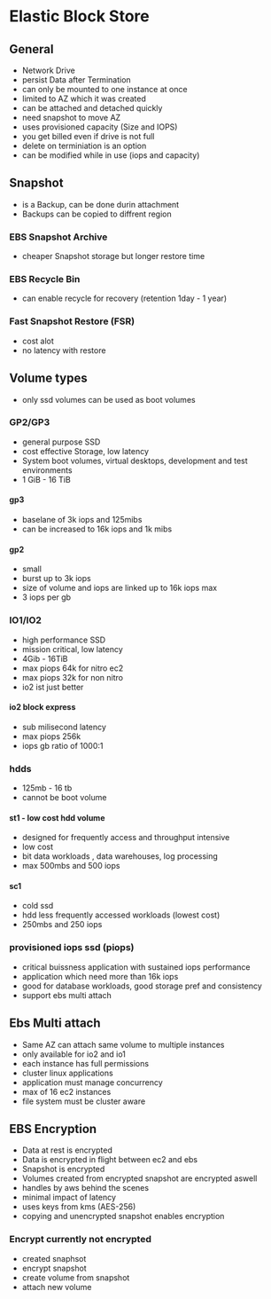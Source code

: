 # Elastic Block Store

## General
- Network Drive
- persist Data after Termination
- can only be mounted to one instance at once
- limited to AZ which it was created
- can be attached and detached quickly
- need snapshot to move AZ
- uses provisioned capacity (Size and IOPS)
- you get billed even if drive is not full
- delete on terminiation is an option
- can be modified while in use (iops and capacity)

## Snapshot
- is a Backup, can be done durin attachment
- Backups can be copied to diffrent region

### EBS Snapshot Archive
- cheaper Snapshot storage but longer restore time

### EBS Recycle Bin
- can enable recycle for recovery (retention 1day - 1 year)

### Fast Snapshot Restore (FSR)
- cost alot
- no latency with restore

## Volume types
- only ssd volumes can be used as boot volumes

### GP2/GP3
- general purpose SSD
- cost effective Storage, low latency
- System boot volumes, virtual desktops, development and test environments
- 1 GiB - 16 TiB
#### gp3
- baselane of 3k iops and 125mibs
- can be increased to 16k iops and 1k mibs

#### gp2
- small 
- burst up to 3k iops
- size of volume and iops are linked up to 16k iops max
- 3 iops per gb

### IO1/IO2
- high performance SSD
- mission critical, low latency
- 4Gib - 16TiB
- max piops 64k for nitro ec2 
- max piops 32k for non nitro
- io2 ist just better
#### io2 block express
- sub milisecond latency
- max piops 256k 
- iops gb ratio of 1000:1

### hdds
- 125mb - 16 tb
- cannot be boot volume
#### st1 - low cost hdd volume
- designed for frequently access and throughput intensive
- low cost
- bit data workloads , data warehouses, log processing
- max 500mbs and 500 iops

#### sc1
- cold ssd
- hdd less frequently accessed workloads (lowest cost)
- 250mbs and 250 iops

### provisioned iops ssd (piops)
- critical buissness application with sustained iops performance
- application which need more than 16k iops
- good for database workloads, good storage pref and consistency
- support ebs multi attach

## Ebs Multi attach
- Same AZ can attach same volume to multiple instances
- only available for io2 and io1
- each instance has full permissions
- cluster linux applications
- application must manage concurrency
- max of 16 ec2 instances
- file system must be cluster aware

## EBS Encryption
- Data at rest is encrypted
- Data is encrypted in flight between ec2 and ebs
- Snapshot is encrypted
- Volumes created from encrypted snapshot are encrypted aswell
- handles by aws behind the scenes
- minimal impact of latency
- uses keys from kms (AES-256)
- copying and unencrypted snapshot enables encryption

### Encrypt currently not encrypted
- created snaphsot
- encrypt snapshot
- create volume from snapshot
- attach new volume

